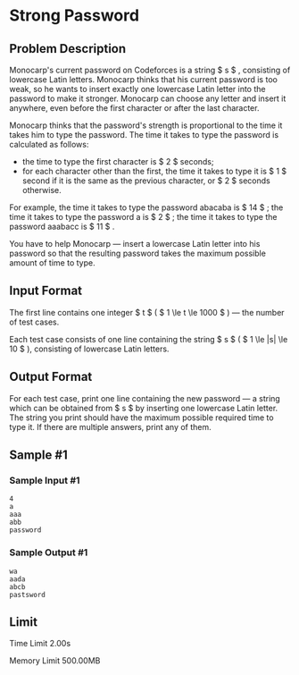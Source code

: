 # Strong Password

## Problem Description

Monocarp's current password on Codeforces is a string $ s $ , consisting of lowercase Latin letters. Monocarp thinks that his current password is too weak, so he wants to insert exactly one lowercase Latin letter into the password to make it stronger. Monocarp can choose any letter and insert it anywhere, even before the first character or after the last character.

Monocarp thinks that the password's strength is proportional to the time it takes him to type the password. The time it takes to type the password is calculated as follows:

- the time to type the first character is $ 2 $ seconds;
- for each character other than the first, the time it takes to type it is $ 1 $ second if it is the same as the previous character, or $ 2 $ seconds otherwise.

For example, the time it takes to type the password abacaba is $ 14 $ ; the time it takes to type the password a is $ 2 $ ; the time it takes to type the password aaabacc is $ 11 $ .

You have to help Monocarp — insert a lowercase Latin letter into his password so that the resulting password takes the maximum possible amount of time to type.

## Input Format

The first line contains one integer $ t $ ( $ 1 \le t \le 1000 $ ) — the number of test cases.

Each test case consists of one line containing the string $ s $ ( $ 1 \le |s| \le 10 $ ), consisting of lowercase Latin letters.

## Output Format

For each test case, print one line containing the new password — a string which can be obtained from $ s $ by inserting one lowercase Latin letter. The string you print should have the maximum possible required time to type it. If there are multiple answers, print any of them.

## Sample #1

### Sample Input #1

```
4
a
aaa
abb
password
```

### Sample Output #1

```
wa
aada
abcb
pastsword
```

## Limit



Time Limit
2.00s

Memory Limit
500.00MB